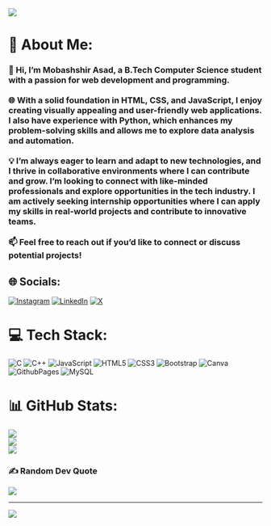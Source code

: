 <img src="https://user-images.githubusercontent.com/74038190/225813708-98b745f2-7d22-48cf-9150-083f1b00d6c9.gif" style="max-width: 100%; display: inline-block;" data-target="animated-image.originalImage">

# 💫 About Me:
<h3>👋 Hi, I’m Mobashshir Asad, a B.Tech Computer Science student with a passion for web development and programming. <br><br>🌐 With a solid foundation in HTML, CSS, and JavaScript, I enjoy creating visually appealing and user-friendly web applications. I also have experience with Python, which enhances my problem-solving skills and allows me to explore data analysis and automation.<br><br>💡 I’m always eager to learn and adapt to new technologies, and I thrive in collaborative environments where I can contribute and grow. I’m looking to connect with like-minded professionals and explore opportunities in the tech industry. I am actively seeking internship opportunities where I can apply my skills in real-world projects and contribute to innovative teams.<br><br>📫 Feel free to reach out if you’d like to connect or discuss potential projects! </h3>


## 🌐 Socials:
[![Instagram](https://img.shields.io/badge/Instagram-%23E4405F.svg?logo=Instagram&logoColor=white)](https://instagram.com/https://www.instagram.com/asad_mobashshir/) [![LinkedIn](https://img.shields.io/badge/LinkedIn-%230077B5.svg?logo=linkedin&logoColor=white)](https://linkedin.com/in/https://www.linkedin.com/in/mobashshir-asad-2205242b2/) [![X](https://img.shields.io/badge/X-black.svg?logo=X&logoColor=white)](https://x.com/https://x.com/asad_mobashshir) 

# 💻 Tech Stack:
![C](https://img.shields.io/badge/c-%2300599C.svg?style=for-the-badge&logo=c&logoColor=white) ![C++](https://img.shields.io/badge/c++-%2300599C.svg?style=for-the-badge&logo=c%2B%2B&logoColor=white) ![JavaScript](https://img.shields.io/badge/javascript-%23323330.svg?style=for-the-badge&logo=javascript&logoColor=%23F7DF1E) ![HTML5](https://img.shields.io/badge/html5-%23E34F26.svg?style=for-the-badge&logo=html5&logoColor=white) ![CSS3](https://img.shields.io/badge/css3-%231572B6.svg?style=for-the-badge&logo=css3&logoColor=white) ![Bootstrap](https://img.shields.io/badge/bootstrap-%238511FA.svg?style=for-the-badge&logo=bootstrap&logoColor=white) ![Canva](https://img.shields.io/badge/Canva-%2300C4CC.svg?style=for-the-badge&logo=Canva&logoColor=white) ![GithubPages](https://img.shields.io/badge/github%20pages-121013?style=for-the-badge&logo=github&logoColor=white) ![MySQL](https://img.shields.io/badge/mysql-4479A1.svg?style=for-the-badge&logo=mysql&logoColor=white)
# 📊 GitHub Stats:
![](https://github-readme-stats.vercel.app/api?username=asadmobashshir&theme=dark&hide_border=false&include_all_commits=false&count_private=false)<br/>
![](https://github-readme-streak-stats.herokuapp.com/?user=asadmobashshir&theme=dark&hide_border=false)<br/>
![](https://github-readme-stats.vercel.app/api/top-langs/?username=asadmobashshir&theme=dark&hide_border=false&include_all_commits=false&count_private=false&layout=compact)

### ✍️ Random Dev Quote
![](https://quotes-github-readme.vercel.app/api?type=horizontal&theme=radical)

---
[![](https://visitcount.itsvg.in/api?id=asadmobashshir&icon=0&color=0)](https://visitcount.itsvg.in)

<!-- Proudly created with GPRM ( https://gprm.itsvg.in ) -->
